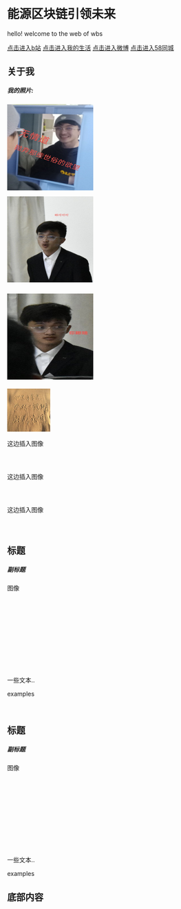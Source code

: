 <meta http-equiv="Content-Type" content="text/html; charset=utf-8" />
   	<h1>能源区块链引领未来</h1>
   <p>hello! welcome to the web of wbs</p>
 </div>

 <div class="navbar">
    <a href="https://www.bilibili.com/" target="_blank">点击进入b站</a>
   <a href="https://user.qzone.qq.com/1342895831?source=aiostar">点击进入我的生活</a>
   <a href="https://weibo.com/">点击进入微博</a>
   <a href="https://bj.58.com/">点击进入58同城</a>
 </div>



 <div class="row">
   <div class="side">
       <h2>关于我</h2>
       <h5>我的照片:</h5>
       <div class="fakeimg" style="height:200px;">              <img src="/02.jpg" width="200" height="200" />                           
                       

</div>
       <p><img src="/03.jpg" width="200" height="200" /></p>
       <h3><img src="/04.jpg" width="200" height="200" /></h3>
       <p><img src="/01.jpeg" width="100" height="100" /></p>
       <div class="fakeimg" style="height:60px;">这边插入图像</div><br>
       <div class="fakeimg" style="height:60px;">这边插入图像</div><br>
       <div class="fakeimg" style="height:60px;">这边插入图像</div>
   </div>
   <div class="main">
       <h2>标题</h2>
       <h5>副标题</h5>
       <div class="fakeimg" style="height:200px;">图像</div>
       <p>一些文本..</p>
       <p>examples</p>
       <br>
       <h2>标题</h2>
       <h5>副标题</h5>
       <div class="fakeimg" style="height:200px;">图像</div>
       <p>一些文本..</p>
       <p>examples</p>
   </div>
 </div>



 <div class="footer">
   <h2>底部内容</h2>
 </div>

